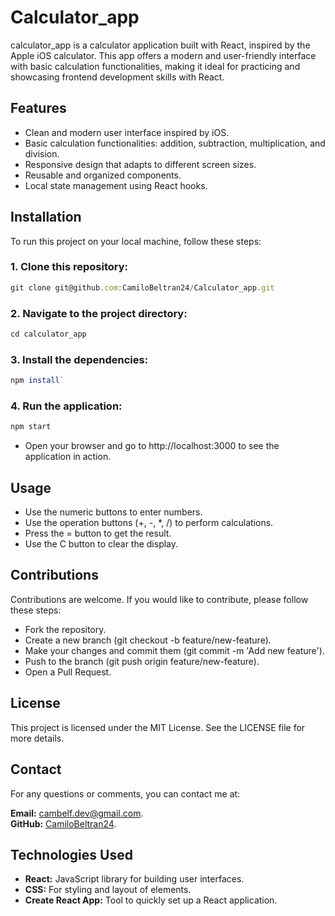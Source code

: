 # Calculator_app
calculator_app is a calculator application built with React, inspired by the Apple iOS calculator. This app offers a modern and user-friendly interface with basic calculation functionalities, making it ideal for practicing and showcasing frontend development skills with React.

## Features
- Clean and modern user interface inspired by iOS.
- Basic calculation functionalities: addition, subtraction, multiplication, and division.
- Responsive design that adapts to different screen sizes.
- Reusable and organized components.
- Local state management using React hooks.

## Installation
To run this project on your local machine, follow these steps:

### 1. Clone this repository:
```javascript
git clone git@github.com:CamiloBeltran24/Calculator_app.git
```

### 2. Navigate to the project directory:
```javascript
cd calculator_app
```

### 3. Install the dependencies:
```javascript
npm install`
```

### 4. Run the application:
```javascript
npm start
```
- Open your browser and go to http://localhost:3000 to see the application in action.
  
## Usage
- Use the numeric buttons to enter numbers.
- Use the operation buttons (+, -, *, /) to perform calculations.
- Press the = button to get the result.
- Use the C button to clear the display.

## Contributions
Contributions are welcome. If you would like to contribute, please follow these steps:

- Fork the repository.
- Create a new branch (git checkout -b feature/new-feature).
- Make your changes and commit them (git commit -m 'Add new feature').
- Push to the branch (git push origin feature/new-feature).
- Open a Pull Request.
  
## License
This project is licensed under the MIT License. See the LICENSE file for more details.

## Contact
For any questions or comments, you can contact me at:

**Email:** [cambelf.dev@gmail.com](mailto:cambelf.dev@gmail.com).
<br>
**GitHub:** [CamiloBeltran24](https://github.com/CamiloBeltran24).

## Technologies Used
- **React:** JavaScript library for building user interfaces.
- **CSS:** For styling and layout of elements.
- **Create React App:** Tool to quickly set up a React application.
